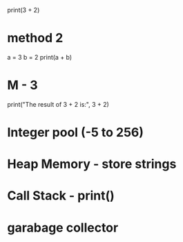 print(3 + 2)
# method 2
a = 3
b = 2
print(a + b)
# M - 3
print("The result of 3 + 2 is:", 3 + 2)
# Integer pool (-5 to 256)
# Heap Memory - store strings
# Call Stack - print()
# garabage collector
